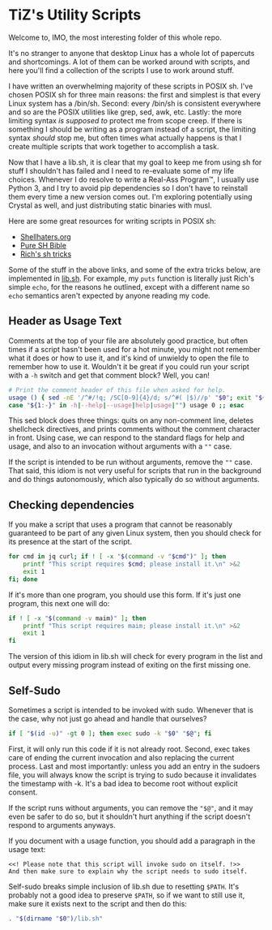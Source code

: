 # TiZ's Utility Scripts

Welcome to, IMO, the most interesting folder of this whole repo.

It's no stranger to anyone that desktop Linux has a whole lot of papercuts and shortcomings. A lot of them can be worked around with scripts, and here you'll find a collection of the scripts I use to work around stuff.

I have written an overwhelming majority of these scripts in POSIX sh. I've chosen POSIX sh for three main reasons: the first and simplest is that every Linux system has a /bin/sh. Second: every /bin/sh is consistent everywhere and so are the POSIX utilities like grep, sed, awk, etc. Lastly: the more limiting syntax *is supposed to* protect me from scope creep. If there is something I should be writing as a program instead of a script, the limiting syntax *should* stop me, but often times what actually happens is that I create multiple scripts that work together to accomplish a task.

Now that I have a lib.sh, it is clear that my goal to keep me from using sh for stuff I shouldn't has failed and I need to re-evaluate some of my life choices. Whenever I do resolve to write a Real-Ass Program™, I usually use Python 3, and I try to avoid pip dependencies so I don't have to reinstall them every time a new version comes out. I'm exploring potentially using Crystal as well, and just distributing static binaries with musl.

Here are some great resources for writing scripts in POSIX sh:

* [Shellhaters.org](https://shellhaters.org/)
* [Pure SH Bible](https://github.com/dylanaraps/pure-sh-bible)
* [Rich's sh tricks](http://www.etalabs.net/sh_tricks.html)

Some of the stuff in the above links, and some of the extra tricks below, are implemented in [lib.sh](lib.sh). For example, my `puts` function is literally just Rich's simple `echo`, for the reasons he outlined, except with a different name so `echo` semantics aren't expected by anyone reading my code.

## Header as Usage Text

Comments at the top of your file are absolutely good practice, but often times if a script hasn't been used for a hot minute, you might not remember what it does or how to use it, and it's kind of unwieldy to open the file to remember how to use it. Wouldn't it be great if you could run your script with a `-h` switch and get that comment block? Well, you can!

```sh
# Print the comment header of this file when asked for help.
usage () { sed -nE '/^#/!q; /SC[0-9]{4}/d; s/^#( |$)//p' "$0"; exit "${1:-0}"; }
case "${1:-}" in -h|--help|--usage|help|usage|"") usage 0 ;; esac
```

This sed block does three things: quits on any non-comment line, deletes shellcheck directives, and prints comments without the comment character in front. Using case, we can respond to the standard flags for help and usage, and also to an invocation without arguments with a `""` case.

If the script is intended to be run without arguments, remove the `""` case. That said, this idiom is not very useful for scripts that run in the background and do things autonomously, which also typically do so without arguments.

## Checking dependencies

If you make a script that uses a program that cannot be reasonably guaranteed to be part of any given Linux system, then you should check for its presence at the start of the script.

```sh
for cmd in jq curl; if ! [ -x "$(command -v "$cmd")" ]; then
    printf "This script requires $cmd; please install it.\n" >&2
    exit 1
fi; done
```

If it's more than one program, you should use this form. If it's just one program, this next one will do:

```sh
if ! [ -x "$(command -v maim)" ]; then
    printf "This script requires maim; please install it.\n" >&2
    exit 1
fi
```

The version of this idiom in lib.sh will check for every program in the list and output every missing program instead of exiting on the first missing one.

## Self-Sudo

Sometimes a script is intended to be invoked with sudo. Whenever that is the case, why not just go ahead and handle that ourselves?

```sh
if [ "$(id -u)" -gt 0 ]; then exec sudo -k "$0" "$@"; fi
```

First, it will only run this code if it is not already root. Second, exec takes care of ending the current invocation and also replacing the current process. Last and most importantly: unless you add an entry in the sudoers file, you will always know the script is trying to sudo because it invalidates the timestamp with -k. It's a bad idea to become root without explicit consent.

If the script runs without arguments, you can remove the `"$@"`, and it may even be safer to do so, but it shouldn't hurt anything if the script doesn't respond to arguments anyways.

If you document with a usage function, you should add a paragraph in the usage text:

```
<<! Please note that this script will invoke sudo on itself. !>>
And then make sure to explain why the script needs to sudo itself.
```

Self-sudo breaks simple inclusion of lib.sh due to resetting `$PATH`. It's probably not a good idea to preserve `$PATH`, so if we want to still use it, make sure it exists next to the script and then do this:

```sh
. "$(dirname "$0")/lib.sh"
```
